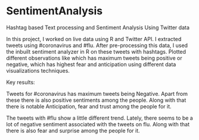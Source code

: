 # SentimentAnalysis
Hashtag based Text processing and Sentiment Analysis Using Twitter data


In this project, I worked on live data using R and Twitter API. I extracted tweets using #coronavirus and #flu. After pre-processing this data, I used the inbuilt sentiment analyzer in R on these tweets with hashtags. Plotted different observations like which has maximum tweets being positive or negative, which has highest fear and anticipation using different data visualizations techniques.

Key results:

Tweets for #coronavirus has maximum tweets being Negative. Apart from these there is also positive sentiments among the people. Along with that there is notable Anticipation, fear and trust among the people for it.

The tweets with #flu show a little different trend. Lately, there seems to be a lot of negative sentiment associated with the tweets on flu. Along with that there is also fear and surprise among the people for it.
